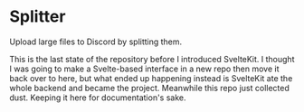 # Splitter
 Upload large files to Discord by splitting them.

This is the last state of the repository before I introduced SvelteKit. I thought I was going to make a Svelte-based interface in a new repo then move it back over to here, but what ended up happening instead is SvelteKit ate the whole backend and became the project. Meanwhile this repo just collected dust. Keeping it here for documentation's sake.
